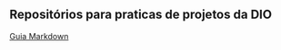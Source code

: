 ## Repositórios para praticas de projetos da DIO


[Guia Markdown](https://www.markdownguide.org/basic-syntax/)
